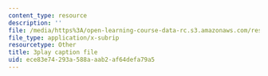 ```yaml
---
content_type: resource
description: ''
file: /media/https%3A/open-learning-course-data-rc.s3.amazonaws.com/res-6-012-introduction-to-probability-spring-2018/ece83e74293a588aaab2af64defa79a5_sSWHT2kbkvc.vtt
file_type: application/x-subrip
resourcetype: Other
title: 3play caption file
uid: ece83e74-293a-588a-aab2-af64defa79a5
---
```

